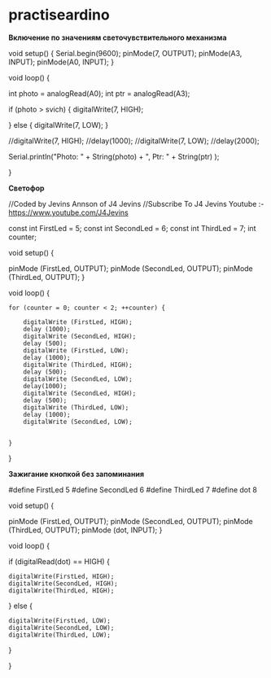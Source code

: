 # practiseardino
**Включение по значениям светочувствительного механизма**

void setup() {
  Serial.begin(9600);
  pinMode(7, OUTPUT);
  pinMode(A3, INPUT);
  pinMode(A0, INPUT);
}

void loop() {

  
  int photo = analogRead(A0);
  int ptr = analogRead(A3);

  if (photo > svich) {
    digitalWrite(7, HIGH);

  }
  else {
    digitalWrite(7, LOW);
  }

  //digitalWrite(7, HIGH);
  //delay(1000);
  //digitalWrite(7, LOW);
  //delay(2000);

  Serial.println("Photo: " + String(photo) + ", Ptr: " + String(ptr) );

}



**Светофор**

//Coded by Jevins Annson of J4 Jevins
//Subscribe To J4 Jevins Youtube :- https://www.youtube.com/J4Jevins

const int FirstLed = 5;
const int SecondLed = 6;
const int ThirdLed = 7;
int counter;
  
void setup() {
  
  pinMode (FirstLed, OUTPUT);
  pinMode (SecondLed, OUTPUT);
  pinMode (ThirdLed, OUTPUT);
}

void loop() {

  
    for (counter = 0; counter < 2; ++counter) {

        digitalWrite (FirstLed, HIGH);
        delay (1000);
        digitalWrite (SecondLed, HIGH);
        delay (500);
        digitalWrite (FirstLed, LOW);
        delay (1000);
        digitalWrite (ThirdLed, HIGH);
        delay (500);
        digitalWrite (SecondLed, LOW);
        delay(1000);
        digitalWrite (SecondLed, HIGH);
        delay (500);
        digitalWrite (ThirdLed, LOW);
        delay (1000);
        digitalWrite (SecondLed, LOW);
        

    }
}


**Зажигание кнопкой без запоминания**

#define FirstLed 5
#define SecondLed  6
#define ThirdLed  7
#define dot  8
  
  
void setup() {
  
  pinMode (FirstLed, OUTPUT);
  pinMode (SecondLed, OUTPUT);
  pinMode (ThirdLed, OUTPUT);
  pinMode (dot, INPUT);
}

void loop() {


if (digitalRead(dot) == HIGH)
{

    digitalWrite(FirstLed, HIGH);
    digitalWrite(SecondLed, HIGH);
    digitalWrite(ThirdLed, HIGH);
 
  }
  else {

    digitalWrite(FirstLed, LOW);
    digitalWrite(SecondLed, LOW);
    digitalWrite(ThirdLed, LOW);
  }

}

